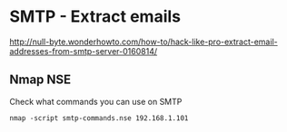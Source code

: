 # SMTP - Extract emails



http://null-byte.wonderhowto.com/how-to/hack-like-pro-extract-email-addresses-from-smtp-server-0160814/

## Nmap NSE

Check what commands you can use on SMTP

```
nmap -script smtp-commands.nse 192.168.1.101
```
